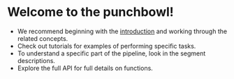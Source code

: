 # Welcome to the punchbowl! 

- We recommend beginning with the [introduction](intro.md) and working through the related concepts. 
- Check out tutorials for examples of performing specific tasks. 
- To understand a specific part of the pipeline, look in the segment descriptions. 
- Explore the full API for full details on functions.